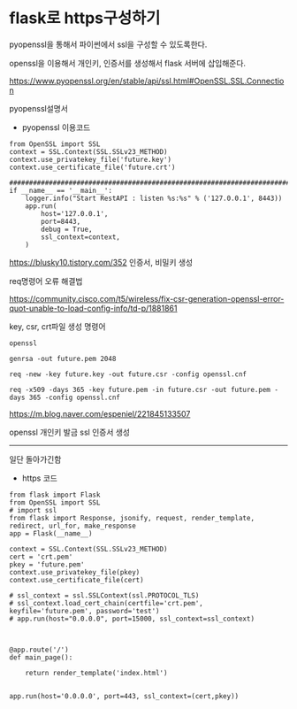 # flask로 https구성하기

pyopenssl을 통해서 파이썬에서 ssl을 구성할 수 있도록한다.

openssl을 이용해서 개인키, 인증서를 생성해서 flask 서버에 삽입해준다.



https://www.pyopenssl.org/en/stable/api/ssl.html#OpenSSL.SSL.Connection

pyopenssl설명서



- pyopenssl 이용코드

```
from OpenSSL import SSL
context = SSL.Context(SSL.SSLv23_METHOD)
context.use_privatekey_file('future.key')
context.use_certificate_file('future.crt')

##########################################################################################
if __name__ == '__main__':
    logger.info("Start RestAPI : listen %s:%s" % ('127.0.0.1', 8443))
    app.run(
        host='127.0.0.1',
        port=8443,
        debug = True,
        ssl_context=context,
    )
```



https://blusky10.tistory.com/352 인증서, 비밀키 생성



req명령어 오류 해결법

https://community.cisco.com/t5/wireless/fix-csr-generation-openssl-error-quot-unable-to-load-config-info/td-p/1881861



key, csr, crt파일 생성 명령어

```
openssl

genrsa -out future.pem 2048

req -new -key future.key -out future.csr -config openssl.cnf

req -x509 -days 365 -key future.pem -in future.csr -out future.pem -days 365 -config openssl.cnf
```



https://m.blog.naver.com/espeniel/221845133507

openssl 개인키 발금 ssl 인증서 생성

****

일단 돌아가긴함

- https 코드

```
from flask import Flask
from OpenSSL import SSL
# import ssl
from flask import Response, jsonify, request, render_template, redirect, url_for, make_response
app = Flask(__name__)

context = SSL.Context(SSL.SSLv23_METHOD)
cert = 'crt.pem'
pkey = 'future.pem'
context.use_privatekey_file(pkey)
context.use_certificate_file(cert)

# ssl_context = ssl.SSLContext(ssl.PROTOCOL_TLS)
# ssl_context.load_cert_chain(certfile='crt.pem', keyfile='future.pem', password='test')
# app.run(host="0.0.0.0", port=15000, ssl_context=ssl_context)



@app.route('/')
def main_page():
    
    return render_template('index.html')


app.run(host='0.0.0.0', port=443, ssl_context=(cert,pkey))
```

